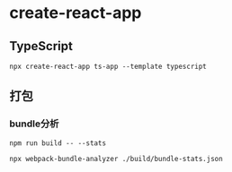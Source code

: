 # create-react-app

## TypeScript

```shell
npx create-react-app ts-app --template typescript
```



## 打包

### bundle分析

```shell
npm run build -- --stats

npx webpack-bundle-analyzer ./build/bundle-stats.json
```

